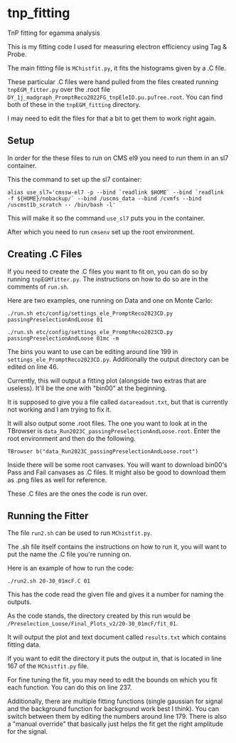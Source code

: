 # tnp_fitting
TnP fitting for egamma analysis

This is my fitting code I used for measuring electron efficiency using Tag & Probe.

The main fitting file is `MChistfit.py`, it fits the histograms given by a .C file.

These particular .C files were hand pulled from the files created running `tnpEGM_fitter.py` over the .root file `DY_1j_madgraph_PromptReco2022FG_tnpEleID.pu.puTree.root`. You can find both of these in the `tnpEGM_fitting` directory.

I may need to edit the files for that a bit to get them to work right again.

## Setup

In order for the these files to run on CMS el9 you need to run them in an sl7 container.

This the command to set up the sl7 container:

```
alias use_sl7='cmssw-el7 -p --bind `readlink $HOME` --bind `readlink
-f ${HOME}/nobackup/` --bind /uscms_data --bind /cvmfs --bind
/uscmst1b_scratch -- /bin/bash -l' 
```

This will make it so the command `use_sl7` puts you in the container.

After which you need to run `cmsenv` set up the root environment.


## Creating .C Files

If you need to create the .C files you want to fit on, you can do so by running `tnpEGMfitter.py`. The instructions on how to do so are in the comments of `run.sh`.


Here are two examples, one running on Data and one on Monte Carlo:

```
./run.sh etc/config/settings_ele_PromptReco2023CD.py
passingPreselectionAndLoose 01

./run.sh etc/config/settings_ele_PromptReco2023CD.py
passingPreselectionAndLoose 01mc -m
```
 
The bins you want to use can be editing around line 199 in `settings_ele_PromptReco2023CD.py`. Additionally the output directory can be edited on line 46.

Currently, this will output a fitting plot (alongside two extras that are useless). It'll be the one with "bin00" at the beginning.

It is supposed to give you a file called `datareadout.txt`, but that is currently not working and I am trying to fix it.

It will also output some .root files. The one you want to look at in the TBrowser is `data_Run2023C_passingPreselectionAndLoose.root`. Enter the root environment and then do the following.

```
TBrowser b("data_Run2023C_passingPreselectionAndLoose.root")

```

Inside there will be some root canvases. You will want to download bin00's Pass and Fail canvases as .C files. It might also be good to download them as .png files as well for reference.

These .C files are the ones the code is run over.


## Running the Fitter


The file `run2.sh` can be used to run `MChistfit.py`.

The .sh file itself contains the instructions on how to run it, you will want to put the name the .C file you're running on.

Here is an example of how to run the code:

```
./run2.sh 20-30_01mcF.C 01
```

This has the code read the given file and gives it a number for naming the outputs.

As the code stands, the directory created by this run would be `/Preselection_Loose/Final_Plots_v2/20-30_01mcF/fit_01`.

It will output the plot and text document called `results.txt` which contains fitting data.

If you want to edit the directory it puts the output in, that is located in line 167 of the `MChistfit.py` file.

For fine tuning the fit, you may need to edit the bounds on which you fit each function. You can do this on line 237.

Additionally, there are multiple fitting functions (single gaussian for signal and the background function for background work best I think). You can switch between them by editing the numbers around line 179. There is also a "manual override" that basically just helps the fit get the right amplitude for the signal.
